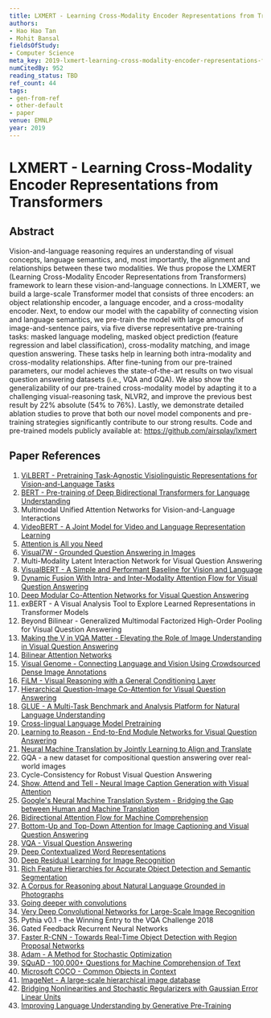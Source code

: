 ```yaml
---
title: LXMERT - Learning Cross-Modality Encoder Representations from Transformers
authors:
- Hao Hao Tan
- Mohit Bansal
fieldsOfStudy:
- Computer Science
meta_key: 2019-lxmert-learning-cross-modality-encoder-representations-from-transformers
numCitedBy: 952
reading_status: TBD
ref_count: 44
tags:
- gen-from-ref
- other-default
- paper
venue: EMNLP
year: 2019
---
```


# LXMERT - Learning Cross-Modality Encoder Representations from Transformers

## Abstract

Vision-and-language reasoning requires an understanding of visual concepts, language semantics, and, most importantly, the alignment and relationships between these two modalities. We thus propose the LXMERT (Learning Cross-Modality Encoder Representations from Transformers) framework to learn these vision-and-language connections. In LXMERT, we build a large-scale Transformer model that consists of three encoders: an object relationship encoder, a language encoder, and a cross-modality encoder. Next, to endow our model with the capability of connecting vision and language semantics, we pre-train the model with large amounts of image-and-sentence pairs, via five diverse representative pre-training tasks: masked language modeling, masked object prediction (feature regression and label classification), cross-modality matching, and image question answering. These tasks help in learning both intra-modality and cross-modality relationships. After fine-tuning from our pre-trained parameters, our model achieves the state-of-the-art results on two visual question answering datasets (i.e., VQA and GQA). We also show the generalizability of our pre-trained cross-modality model by adapting it to a challenging visual-reasoning task, NLVR2, and improve the previous best result by 22% absolute (54% to 76%). Lastly, we demonstrate detailed ablation studies to prove that both our novel model components and pre-training strategies significantly contribute to our strong results. Code and pre-trained models publicly available at: https://github.com/airsplay/lxmert

## Paper References

1. [ViLBERT - Pretraining Task-Agnostic Visiolinguistic Representations for Vision-and-Language Tasks](2019-vilbert-pretraining-task-agnostic-visiolinguistic-representations-for-vision-and-language-tasks)
2. [BERT - Pre-training of Deep Bidirectional Transformers for Language Understanding](2019-bert.md)
3. Multimodal Unified Attention Networks for Vision-and-Language Interactions
4. [VideoBERT - A Joint Model for Video and Language Representation Learning](2019-videobert-a-joint-model-for-video-and-language-representation-learning)
5. [Attention is All you Need](2017-attention-is-all-you-need.md)
6. [Visual7W - Grounded Question Answering in Images](2016-visual7w-grounded-question-answering-in-images)
7. Multi-Modality Latent Interaction Network for Visual Question Answering
8. [VisualBERT - A Simple and Performant Baseline for Vision and Language](2019-visualbert-a-simple-and-performant-baseline-for-vision-and-language)
9. [Dynamic Fusion With Intra- and Inter-Modality Attention Flow for Visual Question Answering](2019-dynamic-fusion-with-intra-and-inter-modality-attention-flow-for-visual-question-answering)
10. [Deep Modular Co-Attention Networks for Visual Question Answering](2019-deep-modular-co-attention-networks-for-visual-question-answering)
11. exBERT - A Visual Analysis Tool to Explore Learned Representations in Transformer Models
12. Beyond Bilinear - Generalized Multimodal Factorized High-Order Pooling for Visual Question Answering
13. [Making the V in VQA Matter - Elevating the Role of Image Understanding in Visual Question Answering](2017-making-the-v-in-vqa-matter-elevating-the-role-of-image-understanding-in-visual-question-answering)
14. [Bilinear Attention Networks](2018-bilinear-attention-networks)
15. [Visual Genome - Connecting Language and Vision Using Crowdsourced Dense Image Annotations](2016-visual-genome-connecting-language-and-vision-using-crowdsourced-dense-image-annotations)
16. [FiLM - Visual Reasoning with a General Conditioning Layer](2018-film-visual-reasoning-with-a-general-conditioning-layer)
17. [Hierarchical Question-Image Co-Attention for Visual Question Answering](2016-hierarchical-question-image-co-attention-for-visual-question-answering)
18. [GLUE - A Multi-Task Benchmark and Analysis Platform for Natural Language Understanding](2018-glue-a-multi-task-benchmark-and-analysis-platform-for-natural-language-understanding)
19. [Cross-lingual Language Model Pretraining](2019-cross-lingual-language-model-pretraining)
20. [Learning to Reason - End-to-End Module Networks for Visual Question Answering](2017-learning-to-reason-end-to-end-module-networks-for-visual-question-answering)
21. [Neural Machine Translation by Jointly Learning to Align and Translate](2015-neural-machine-translation-by-jointly-learning-to-align-and-translate)
22. GQA - a new dataset for compositional question answering over real-world images
23. Cycle-Consistency for Robust Visual Question Answering
24. [Show, Attend and Tell - Neural Image Caption Generation with Visual Attention](2015-show-attend-and-tell-neural-image-caption-generation-with-visual-attention)
25. [Google's Neural Machine Translation System - Bridging the Gap between Human and Machine Translation](2016-google-s-neural-machine-translation-system-bridging-the-gap-between-human-and-machine-translation)
26. [Bidirectional Attention Flow for Machine Comprehension](2017-bidirectional-attention-flow-for-machine-comprehension)
27. [Bottom-Up and Top-Down Attention for Image Captioning and Visual Question Answering](2018-bottom-up-and-top-down-attention-for-image-captioning-and-visual-question-answering)
28. [VQA - Visual Question Answering](2015-vqa-visual-question-answering)
29. [Deep Contextualized Word Representations](2018-deep-contextualized-word-representations)
30. [Deep Residual Learning for Image Recognition](2015-resnet.md)
31. [Rich Feature Hierarchies for Accurate Object Detection and Semantic Segmentation](2014-rich-feature-hierarchies-for-accurate-object-detection-and-semantic-segmentation)
32. [A Corpus for Reasoning about Natural Language Grounded in Photographs](2019-a-corpus-for-reasoning-about-natural-language-grounded-in-photographs)
33. [Going deeper with convolutions](2015-going-deeper-with-convolutions)
34. [Very Deep Convolutional Networks for Large-Scale Image Recognition](2015-very-deep-convolutional-networks-for-large-scale-image-recognition)
35. Pythia v0.1 - the Winning Entry to the VQA Challenge 2018
36. Gated Feedback Recurrent Neural Networks
37. [Faster R-CNN - Towards Real-Time Object Detection with Region Proposal Networks](2015-faster-r-cnn-towards-real-time-object-detection-with-region-proposal-networks)
38. [Adam - A Method for Stochastic Optimization](2015-adam-a-method-for-stochastic-optimization)
39. [SQuAD - 100,000+ Questions for Machine Comprehension of Text](2016-squad-100-000-questions-for-machine-comprehension-of-text)
40. [Microsoft COCO - Common Objects in Context](2014-microsoft-coco-common-objects-in-context)
41. [ImageNet - A large-scale hierarchical image database](2009-imagenet-a-large-scale-hierarchical-image-database)
42. [Bridging Nonlinearities and Stochastic Regularizers with Gaussian Error Linear Units](2016-bridging-nonlinearities-and-stochastic-regularizers-with-gaussian-error-linear-units)
43. [Improving Language Understanding by Generative Pre-Training](2018-improving-language-understanding-by-generative-pre-training)

